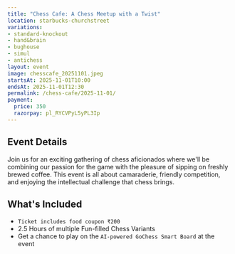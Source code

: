 ```yaml
---
title: "Chess Cafe: A Chess Meetup with a Twist"
location: starbucks-churchstreet
variations:
- standard-knockout
- hand&brain
- bughouse
- simul
- antichess
layout: event
image: chesscafe_20251101.jpeg
startsAt: 2025-11-01T10:00
endsAt: 2025-11-01T12:30
permalink: /chess-cafe/2025-11-01/
payment:
  price: 350
  razorpay: pl_RYCVPyL5yPL3Ip
---
```


## Event Details

Join us for an exciting gathering of chess aficionados where we'll be
combining our passion for the game with the pleasure of sipping on freshly
brewed coffee. This event is all about camaraderie, friendly competition, and
enjoying the intellectual challenge that chess brings.

## What's Included

- `Ticket includes food coupon ₹200`
- 2.5 Hours of multiple Fun-filled Chess Variants
- Get a chance to play on the `AI-powered GoChess Smart Board` at the event
